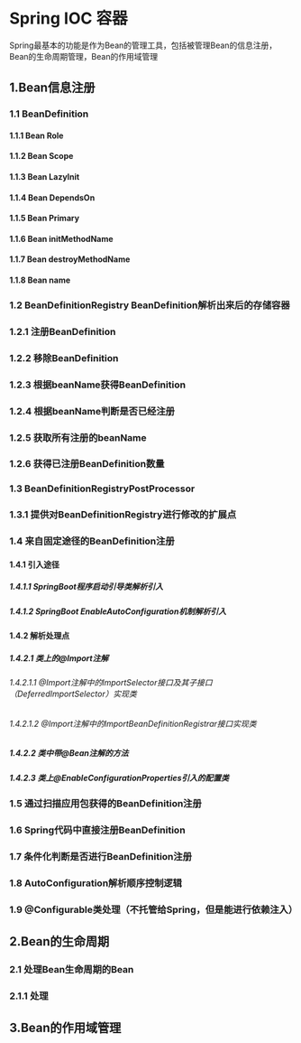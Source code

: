 # Spring IOC 容器
Spring最基本的功能是作为Bean的管理工具，包括被管理Bean的信息注册，Bean的生命周期管理，Bean的作用域管理
## 1.Bean信息注册
### 1.1 BeanDefinition
#### 1.1.1 Bean Role
#### 1.1.2 Bean Scope
#### 1.1.3 Bean LazyInit
#### 1.1.4 Bean DependsOn
#### 1.1.5 Bean Primary
#### 1.1.6 Bean initMethodName
#### 1.1.7 Bean destroyMethodName
#### 1.1.8 Bean name

### 1.2 BeanDefinitionRegistry BeanDefinition解析出来后的存储容器
### 1.2.1 注册BeanDefinition
### 1.2.2 移除BeanDefinition
### 1.2.3 根据beanName获得BeanDefinition
### 1.2.4 根据beanName判断是否已经注册
### 1.2.5 获取所有注册的beanName
### 1.2.6 获得已注册BeanDefinition数量

### 1.3 BeanDefinitionRegistryPostProcessor
### 1.3.1 提供对BeanDefinitionRegistry进行修改的扩展点

### 1.4 来自固定途径的BeanDefinition注册
#### 1.4.1 引入途径
##### 1.4.1.1 SpringBoot程序启动引导类解析引入
##### 1.4.1.2 SpringBoot EnableAutoConfiguration机制解析引入
#### 1.4.2 解析处理点
##### 1.4.2.1 类上的@Import注解
###### 1.4.2.1.1 @Import注解中的ImportSelector接口及其子接口（DeferredImportSelector）实现类
###### 1.4.2.1.2 @Import注解中的ImportBeanDefinitionRegistrar接口实现类
##### 1.4.2.2 类中带@Bean注解的方法
##### 1.4.2.3 类上@EnableConfigurationProperties引入的配置类
### 1.5 通过扫描应用包获得的BeanDefinition注册
### 1.6 Spring代码中直接注册BeanDefinition
### 1.7 条件化判断是否进行BeanDefinition注册
### 1.8 AutoConfiguration解析顺序控制逻辑
### 1.9 @Configurable类处理（不托管给Spring，但是能进行依赖注入）

## 2.Bean的生命周期

### 2.1 处理Bean生命周期的Bean
### 2.1.1 处理

## 3.Bean的作用域管理

